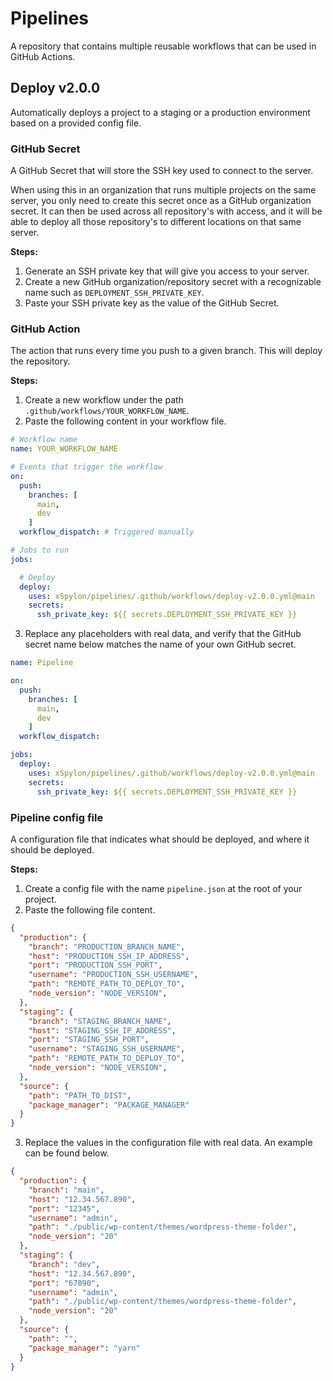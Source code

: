 # Pipelines

A repository that contains multiple reusable workflows that can be used in GitHub Actions.

## Deploy v2.0.0
Automatically deploys a project to a staging or a production environment based on a provided config file.

### GitHub Secret

A GitHub Secret that will store the SSH key used to connect to the server. 

When using this in an organization that runs multiple projects on the same server, you only need to create this secret once as a GitHub organization secret. It can then be used across all repository's with access, and it will be able to deploy all those repository's to different locations on that same server.

**Steps:**
1. Generate an SSH private key that will give you access to your server.
2. Create a new GitHub organization/repository secret with a recognizable name such as `DEPLOYMENT_SSH_PRIVATE_KEY`.
3. Paste your SSH private key as the value of the GitHub Secret.


### GitHub Action

The action that runs every time you push to a given branch. This will deploy the repository.

**Steps:**
1. Create a new workflow under the path `.github/workflows/YOUR_WORKFLOW_NAME`.
2. Paste the following content in your workflow file.
```yaml
# Workflow name
name: YOUR_WORKFLOW_NAME

# Events that trigger the workflow
on:
  push:
    branches: [ 
      main, 
      dev 
    ]
  workflow_dispatch: # Triggered manually 

# Jobs to run
jobs:

  # Deploy
  deploy:
    uses: xSpylon/pipelines/.github/workflows/deploy-v2.0.0.yml@main
    secrets:
      ssh_private_key: ${{ secrets.DEPLOYMENT_SSH_PRIVATE_KEY }}
```

3. Replace any placeholders with real data, and verify that the GitHub secret name below matches the name of your own GitHub secret.
```yaml
name: Pipeline

on:
  push:
    branches: [ 
      main, 
      dev 
    ]
  workflow_dispatch:

jobs:
  deploy:
    uses: xSpylon/pipelines/.github/workflows/deploy-v2.0.0.yml@main
    secrets:
      ssh_private_key: ${{ secrets.DEPLOYMENT_SSH_PRIVATE_KEY }}
```


### Pipeline config file

A configuration file that indicates what should be deployed, and where it should be deployed.

**Steps:**
1. Create a config file with the name `pipeline.json` at the root of your project.
2. Paste the following file content.

```json
{
  "production": {
    "branch": "PRODUCTION_BRANCH_NAME",
    "host": "PRODUCTION_SSH_IP_ADDRESS",
    "port": "PRODUCTION_SSH_PORT",
    "username": "PRODUCTION_SSH_USERNAME",
    "path": "REMOTE_PATH_TO_DEPLOY_TO",
    "node_version": "NODE_VERSION",
  },
  "staging": {
    "branch": "STAGING_BRANCH_NAME",
    "host": "STAGING_SSH_IP_ADDRESS",
    "port": "STAGING_SSH_PORT",
    "username": "STAGING_SSH_USERNAME",
    "path": "REMOTE_PATH_TO_DEPLOY_TO",
    "node_version": "NODE_VERSION",
  },
  "source": {
    "path": "PATH_TO_DIST",
    "package_manager": "PACKAGE_MANAGER"
  }
}
```
3. Replace the values in the configuration file with real data. An example can be found below.

```json
{
  "production": {
    "branch": "main",
    "host": "12.34.567.890",
    "port": "12345",
    "username": "admin",
    "path": "./public/wp-content/themes/wordpress-theme-folder",
    "node_version": "20"
  },
  "staging": {
    "branch": "dev",
    "host": "12.34.567.890",
    "port": "67890",
    "username": "admin",
    "path": "./public/wp-content/themes/wordpress-theme-folder",
    "node_version": "20"
  },
  "source": {
    "path": "",
    "package_manager": "yarn"
  }
}
```